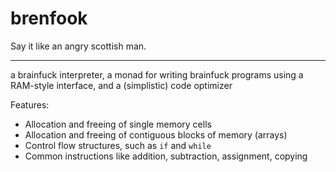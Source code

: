# brenfook

Say it like an angry scottish man.

---

a brainfuck interpreter,
a monad for writing brainfuck programs using a RAM-style interface,
and a (simplistic) code optimizer

Features:

* Allocation and freeing of single memory cells
* Allocation and freeing of contiguous blocks of memory (arrays)
* Control flow structures, such as `if` and `while`
* Common instructions like addition, subtraction, assignment, copying
